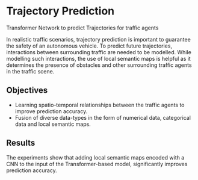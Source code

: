 # Trajectory Prediction #
Transformer Network to predict Trajectories for traffic agents

In realistic traffic scenarios, trajectory prediction is important to guarantee
the safety of an autonomous vehicle. To predict future trajectories,
interactions between surrounding traffic are needed to be modelled. While
modelling such interactions, the use of local semantic maps is helpful as it
determines the presence of obstacles and other surrounding traffic agents
in the traffic scene.

## Objectives ##
* Learning spatio-temporal relationships between the traffic agents to
improve prediction accuracy.
* Fusion of diverse data-types in the form of numerical data,
categorical data and local semantic maps.

## Results ##
The experiments show that adding local semantic maps encoded with a
CNN to the input of the Transformer-based model, significantly improves
prediction accuracy.
